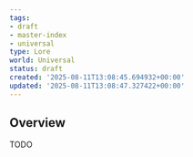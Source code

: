 ```yaml
---
tags:
- draft
- master-index
- universal
type: Lore
world: Universal
status: draft
created: '2025-08-11T13:08:45.694932+00:00'
updated: '2025-08-11T13:08:47.327422+00:00'
---
```



## Overview

TODO
